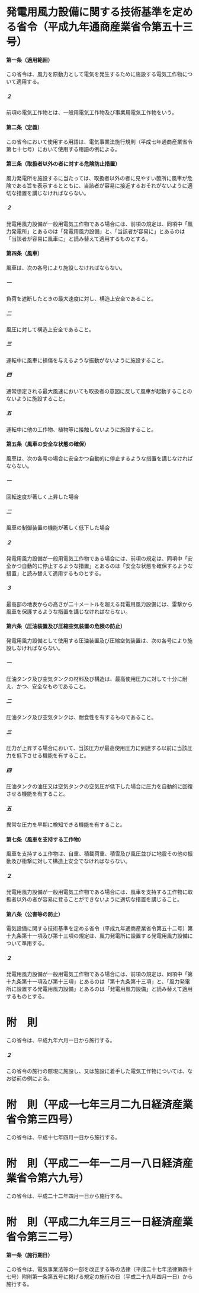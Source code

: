 # 発電用風力設備に関する技術基準を定める省令（平成九年通商産業省令第五十三号）
#### 第一条（適用範囲）
この省令は、風力を原動力として電気を発生するために施設する電気工作物について適用する。
##### ２
前項の電気工作物とは、一般用電気工作物及び事業用電気工作物をいう。
#### 第二条（定義）
この省令において使用する用語は、電気事業法施行規則（平成七年通商産業省令第七十七号）において使用する用語の例による。
#### 第三条（取扱者以外の者に対する危険防止措置）
風力発電所を施設するに当たっては、取扱者以外の者に見やすい箇所に風車が危険である旨を表示するとともに、当該者が容易に接近するおそれがないように適切な措置を講じなければならない。
##### ２
発電用風力設備が一般用電気工作物である場合には、前項の規定は、同項中「風力発電所」とあるのは「発電用風力設備」と、「当該者が容易に」とあるのは「当該者が容易に風車に」と読み替えて適用するものとする。
#### 第四条（風車）
風車は、次の各号により施設しなければならない。
##### 一
負荷を遮断したときの最大速度に対し、構造上安全であること。
##### 二
風圧に対して構造上安全であること。
##### 三
運転中に風車に損傷を与えるような振動がないように施設すること。
##### 四
通常想定される最大風速においても取扱者の意図に反して風車が起動することのないように施設すること。
##### 五
運転中に他の工作物、植物等に接触しないように施設すること。
#### 第五条（風車の安全な状態の確保）
風車は、次の各号の場合に安全かつ自動的に停止するような措置を講じなければならない。
##### 一
回転速度が著しく上昇した場合
##### 二
風車の制御装置の機能が著しく低下した場合
##### ２
発電用風力設備が一般用電気工作物である場合には、前項の規定は、同項中「安全かつ自動的に停止するような措置」とあるのは「安全な状態を確保するような措置」と読み替えて適用するものとする。
##### ３
最高部の地表からの高さが二十メートルを超える発電用風力設備には、雷撃から風車を保護するような措置を講じなければならない。
#### 第六条（圧油装置及び圧縮空気装置の危険の防止）
発電用風力設備として使用する圧油装置及び圧縮空気装置は、次の各号により施設しなければならない。
##### 一
圧油タンク及び空気タンクの材料及び構造は、最高使用圧力に対して十分に耐え、かつ、安全なものであること。
##### 二
圧油タンク及び空気タンクは、耐食性を有するものであること。
##### 三
圧力が上昇する場合において、当該圧力が最高使用圧力に到達する以前に当該圧力を低下させる機能を有すること。
##### 四
圧油タンクの油圧又は空気タンクの空気圧が低下した場合に圧力を自動的に回復させる機能を有すること。
##### 五
異常な圧力を早期に検知できる機能を有すること。
#### 第七条（風車を支持する工作物）
風車を支持する工作物は、自重、積載荷重、積雪及び風圧並びに地震その他の振動及び衝撃に対して構造上安全でなければならない。
##### ２
発電用風力設備が一般用電気工作物である場合には、風車を支持する工作物に取扱者以外の者が容易に登ることができないように適切な措置を講じること。
#### 第八条（公害等の防止）
電気設備に関する技術基準を定める省令（平成九年通商産業省令第五十二号）第十九条第十一項及び第十三項の規定は、風力発電所に設置する発電用風力設備について準用する。
##### ２
発電用風力設備が一般用電気工作物である場合には、前項の規定は、同項中「第十九条第十一項及び第十三項」とあるのは「第十九条第十三項」と、「風力発電所に設置する発電用風力設備」とあるのは「発電用風力設備」と読み替えて適用するものとする。
# 附　則
この省令は、平成九年六月一日から施行する。
##### ２
この省令の施行の際現に施設し、又は施設に着手した電気工作物については、なお従前の例による。
# 附　則（平成一七年三月二九日経済産業省令第三四号）
この省令は、平成十七年四月一日から施行する。
# 附　則（平成二一年一二月一八日経済産業省令第六九号）
この省令は、平成二十二年四月一日から施行する。
# 附　則（平成二九年三月三一日経済産業省令第三二号）
#### 第一条（施行期日）
この省令は、電気事業法等の一部を改正する等の法律（平成二十七年法律第四十七号）附則第一条第五号に掲げる規定の施行の日（平成二十九年四月一日）から施行する。
